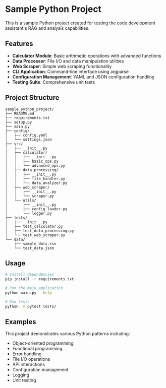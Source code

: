 # Sample Python Project

This is a sample Python project created for testing the code development assistant's RAG and analysis capabilities.

## Features

- **Calculator Module**: Basic arithmetic operations with advanced functions
- **Data Processor**: File I/O and data manipulation utilities
- **Web Scraper**: Simple web scraping functionality
- **CLI Application**: Command-line interface using argparse
- **Configuration Management**: YAML and JSON configuration handling
- **Testing Suite**: Comprehensive unit tests

## Project Structure

```
sample_python_project/
├── README.md
├── requirements.txt
├── setup.py
├── main.py
├── config/
│   ├── config.yaml
│   └── settings.json
├── src/
│   ├── __init__.py
│   ├── calculator/
│   │   ├── __init__.py
│   │   ├── basic_ops.py
│   │   └── advanced_ops.py
│   ├── data_processing/
│   │   ├── __init__.py
│   │   ├── file_handler.py
│   │   └── data_analyzer.py
│   ├── web_scraper/
│   │   ├── __init__.py
│   │   └── scraper.py
│   └── utils/
│       ├── __init__.py
│       ├── config_loader.py
│       └── logger.py
├── tests/
│   ├── __init__.py
│   ├── test_calculator.py
│   ├── test_data_processing.py
│   └── test_web_scraper.py
└── data/
    ├── sample_data.csv
    └── test_data.json
```

## Usage

```bash
# Install dependencies
pip install -r requirements.txt

# Run the main application
python main.py --help

# Run tests
python -m pytest tests/
```

## Examples

This project demonstrates various Python patterns including:
- Object-oriented programming
- Functional programming
- Error handling
- File I/O operations
- API interactions
- Configuration management
- Logging
- Unit testing
